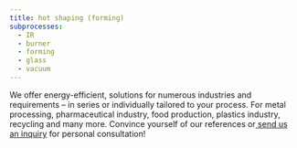```yaml
---
title: hot shaping (forming)
subprocesses:
  - IR
  - burner
  - forming
  - glass
  - vacuum
---
```

We offer energy-efficient, solutions for numerous industries and requirements – 
in series or individually tailored to your process. 
For metal processing, pharmaceutical industry, food production, 
plastics industry, recycling and many more. 
Convince yourself of our references 
or[ send us an inquiry](#) for personal consultation!
